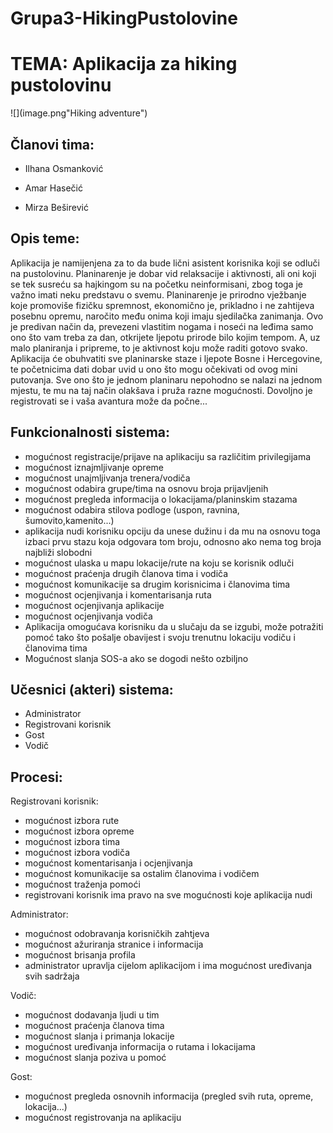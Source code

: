 # Grupa3-HikingPustolovine

# TEMA: Aplikacija za hiking pustolovinu

![](image.png"Hiking adventure")

## Članovi tima:

- Ilhana Osmanković

- Amar Hasečić

- Mirza Beširević

## Opis teme:

Aplikacija je namijenjena za to da bude lični asistent korisnika koji se odluči na pustolovinu. Planinarenje je dobar vid relaksacije i aktivnosti, ali oni koji se tek susreću sa hajkingom su na početku neinformisani, zbog toga je važno imati neku predstavu o svemu. Planinarenje je prirodno vježbanje koje promoviše fizičku spremnost, ekonomično je, prikladno i ne zahtijeva posebnu opremu, naročito među onima koji imaju sjedilačka zanimanja. Ovo je predivan način da, prevezeni vlastitim nogama i noseći na leđima samo ono što vam treba za dan, otkrijete ljepotu prirode bilo kojim tempom. A, uz malo planiranja i pripreme, to je aktivnost koju može raditi gotovo svako. Aplikacija će obuhvatiti sve planinarske staze i ljepote Bosne i Hercegovine, te početnicima dati dobar uvid u ono što mogu očekivati od ovog mini putovanja. Sve ono što je jednom planinaru nepohodno se nalazi na jednom mjestu, te mu na taj način olakšava i pruža razne mogućnosti. Dovoljno je registrovati se i vaša avantura može da počne... 

## Funkcionalnosti sistema:

- mogućnost registracije/prijave na aplikaciju sa različitim privilegijama
- mogućnost iznajmljivanje opreme
- mogućnost unajmljivanja trenera/vodiča
- mogućnost odabira grupe/tima na osnovu broja prijavljenih
- mogućnost  pregleda informacija o lokacijama/planinskim stazama
- mogućnost odabira stilova podloge (uspon, ravnina, šumovito,kamenito...)
- aplikacija nudi korisniku opciju da unese dužinu i da mu na osnovu toga izbaci prvu stazu koja odgovara tom broju, odnosno ako nema tog broja najbliži slobodni
- mogućnost ulaska u mapu lokacije/rute na koju se korisnik odluči
- mogućnost praćenja drugih članova tima i vodiča
- mogućnost komunikacije sa drugim korisnicima i članovima tima
- mogućnost ocjenjivanja i komentarisanja ruta 
- mogućnost ocjenjivanja aplikacije
- mogućnost ocjenjivanja vodiča
- Aplikacija omogućava korisniku da u slučaju da se izgubi, može potražiti pomoć tako što pošalje obavijest i svoju trenutnu lokaciju vodiču i članovima tima
- Mogućnost slanja SOS-a ako se dogodi nešto ozbiljno

## Učesnici (akteri) sistema:

- Administrator
- Registrovani korisnik
- Gost
- Vodič

## Procesi:

Registrovani korisnik:

- mogućnost  izbora rute
- mogućnost izbora opreme
- mogućnost izbora tima 
- mogućnost izbora vodiča
- mogućnost komentarisanja i ocjenjivanja
- mogućnost komunikacije sa ostalim članovima i vodičem
- mogućnost traženja pomoći
- registrovani korisnik ima pravo na sve mogućnosti koje aplikacija nudi

Administrator:

- mogućnost odobravanja korisničkih zahtjeva
- mogućnost ažuriranja stranice i informacija 
- mogućnost brisanja profila
- administrator upravlja cijelom aplikacijom i ima mogućnost uređivanja svih sadržaja

Vodič:

- mogućnost dodavanja ljudi u tim
- mogućnost praćenja članova tima
- mogućnost slanja i primanja lokacije
- mogućnost uređivanja informacija o rutama i lokacijama
- mogućnost slanja poziva u pomoć

Gost:

- mogućnost pregleda osnovnih informacija (pregled svih ruta, opreme, lokacija...) 
- mogućnost registrovanja na aplikaciju

